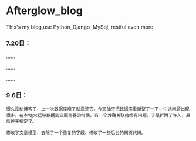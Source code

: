 # Afterglow_blog
This's my blog,use Python_Django ,MySql, restful even more



### 7.20日：

......

......

......

### 9.6日：

	很久没动博客了，上一次数据库崩了就没整它，今天抽空把数据库重新整了一下，中途问题出现很多，在本地pc迁移数据到云服务器的时候，有一个外键关联始终有问题，于是折腾了许久，最后终于搞定了。

	修改了文章模型，去除了一个重复的字段，修改了一些后台的网页代码。